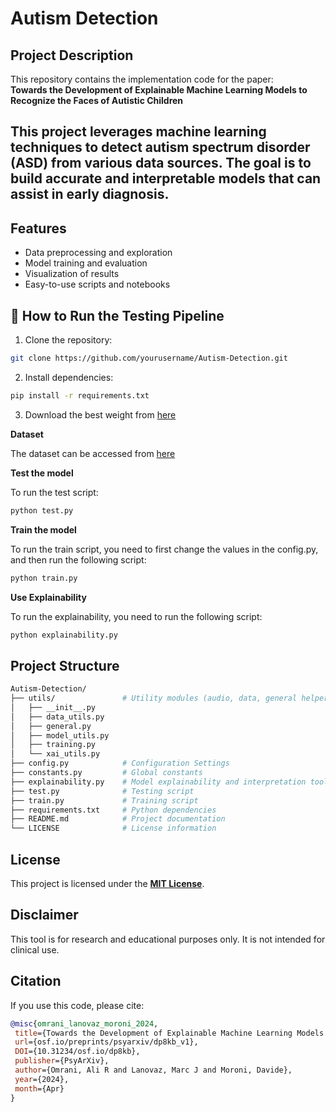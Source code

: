 # Autism Detection
## Project Description
This repository contains the implementation code for the paper:  
**Towards the Development of Explainable Machine Learning Models to Recognize the Faces of Autistic Children**

This project leverages machine learning techniques to detect autism spectrum disorder (ASD) from various data sources. The goal is to build accurate and interpretable models that can assist in early diagnosis.
---

## Features

- Data preprocessing and exploration
- Model training and evaluation
- Visualization of results
- Easy-to-use scripts and notebooks

## 🧪 How to Run the Testing Pipeline
1. Clone the repository:
```bash
git clone https://github.com/yourusername/Autism-Detection.git
```
2. Install dependencies:
```bash
pip install -r requirements.txt
```
3. Download the best weight from [here](https://drive.google.com/drive/folders/1aYxVtVVZX6XV9tELmNhsSHEYg2t8zbCC?usp=sharing)

**Dataset**

The dataset can be accessed from [here](https://www.kaggle.com/discussions/general/123978)

**Test the model**

To run the test script:
```bash
python test.py
```

**Train the model**

To run the train script, you need to first change the values in the config.py, and then run the following script:
```bash
python train.py
```

**Use Explainability**

To run the explainability, you need to run the following script:
```bash
python explainability.py
```

## Project Structure

```bash
Autism-Detection/
├── utils/               # Utility modules (audio, data, general helpers)
│   ├── __init__.py
│   ├── data_utils.py
│   ├── general.py
│   ├── model_utils.py
│   ├── training.py
│   └── xai_utils.py
├── config.py            # Configuration Settings
├── constants.py         # Global constants
├── explainability.py    # Model explainability and interpretation tools
├── test.py              # Testing script
├── train.py             # Training script
├── requirements.txt     # Python dependencies
├── README.md            # Project documentation
└── LICENSE              # License information
```

## License

This project is licensed under the **[MIT License](LICENSE)**.

## Disclaimer

This tool is for research and educational purposes only. It is not intended for clinical use.


## Citation
If you use this code, please cite:
```bibtex
@misc{omrani_lanovaz_moroni_2024,
 title={Towards the Development of Explainable Machine Learning Models to Recognize the Faces of Autistic Children},
 url={osf.io/preprints/psyarxiv/dp8kb_v1},
 DOI={10.31234/osf.io/dp8kb},
 publisher={PsyArXiv},
 author={Omrani, Ali R and Lanovaz, Marc J and Moroni, Davide},
 year={2024},
 month={Apr}
}
